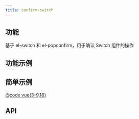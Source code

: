 ```yaml
---
title: confirm-switch
---
```


## 功能

基于 el-switch 和 el-popconfirm，用于确认 Switch 组件的操作

## 功能示例

<Example />

## 简单示例

<Simple />

@[code vue{3-9,18}](@/components/confirm-switch/docs/simple.vue)

## API

<Usage />

<script setup>
import Example from "@/components/confirm-switch/docs/example.vue";
import Simple from "@/components/confirm-switch/docs/simple.vue";
import Usage from "@/components/confirm-switch/docs/usage.vue";
</script>